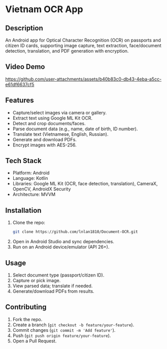 # Vietnam OCR App

## Description
An Android app for Optical Character Recognition (OCR) on passports and citizen ID cards, supporting image capture, text extraction, face/document detection, translation, and PDF generation with encryption.

## Video Demo
https://github.com/user-attachments/assets/b40b83c0-db43-4eba-a5cc-e61df6637cf5

## Features
- Capture/select images via camera or gallery.
- Extract text using Google ML Kit OCR.
- Detect and crop documents/faces.
- Parse document data (e.g., name, date of birth, ID number).
- Translate text (Vietnamese, English, Russian).
- Generate and download PDFs.
- Encrypt images with AES-256.

## Tech Stack
- Platform: Android
- Language: Kotlin
- Libraries: Google ML Kit (OCR, face detection, translation), CameraX, OpenCV, AndroidX Security
- Architecture: MVVM

## Installation
1. Clone the repo:
   ```bash
   git clone https://github.com/lnlan1810/Document-OCR.git
   ```
2. Open in Android Studio and sync dependencies.
3. Run on an Android device/emulator (API 26+).

## Usage
1. Select document type (passport/citizen ID).
2. Capture or pick image.
3. View parsed data; translate if needed.
4. Generate/download PDFs from results.

## Contributing
1. Fork the repo.
2. Create a branch (`git checkout -b feature/your-feature`).
3. Commit changes (`git commit -m 'Add feature'`).
4. Push (`git push origin feature/your-feature`).
5. Open a Pull Request.

